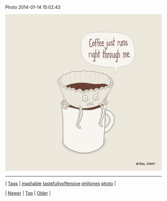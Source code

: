 <!--
title: Photo 2014-01-14 15
date: 2020-06-28T15:27:00.248Z
tags: mashable, tastefullyoffensive, philjones, photo
-->


Photo 2014-01-14 15:02:43

![](73308579875-0.jpg)

<!--BOTTOM-POST-NAVIGATION-->
---

| [Tags](tags.md) | [mashable](tag-mashable.md) [tastefullyoffensive](tag-tastefullyoffensive.md) [philjones](tag-philjones.md) [photo](tag-photo.md) |

| [Newer](73299633697.md) | [Top](index.md) | [Older](73320847396.md) |